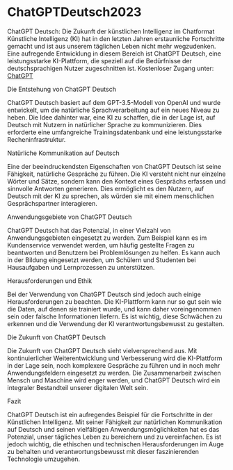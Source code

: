 # ChatGPTDeutsch2023
ChatGPT Deutsch: Die Zukunft der künstlichen Intelligenz im Chatformat
Künstliche Intelligenz (KI) hat in den letzten Jahren erstaunliche Fortschritte gemacht und ist aus unserem täglichen Leben nicht mehr wegzudenken. Eine aufregende Entwicklung in diesem Bereich ist ChatGPT Deutsch, eine leistungsstarke KI-Plattform, die speziell auf die Bedürfnisse der deutschsprachigen Nutzer zugeschnitten ist. Kostenloser Zugang unter: <a href="https://https://chatgptdeutsch.org//">ChatGPT</a>

Die Entstehung von ChatGPT Deutsch

ChatGPT Deutsch basiert auf dem GPT-3.5-Modell von OpenAI und wurde entwickelt, um die natürliche Sprachverarbeitung auf ein neues Niveau zu heben. Die Idee dahinter war, eine KI zu schaffen, die in der Lage ist, auf Deutsch mit Nutzern in natürlicher Sprache zu kommunizieren. Dies erforderte eine umfangreiche Trainingsdatenbank und eine leistungsstarke Recheninfrastruktur.

Natürliche Kommunikation auf Deutsch

Eine der beeindruckendsten Eigenschaften von ChatGPT Deutsch ist seine Fähigkeit, natürliche Gespräche zu führen. Die KI versteht nicht nur einzelne Wörter und Sätze, sondern kann den Kontext eines Gesprächs erfassen und sinnvolle Antworten generieren. Dies ermöglicht es den Nutzern, auf Deutsch mit der KI zu sprechen, als würden sie mit einem menschlichen Gesprächspartner interagieren.

Anwendungsgebiete von ChatGPT Deutsch

ChatGPT Deutsch hat das Potenzial, in einer Vielzahl von Anwendungsgebieten eingesetzt zu werden. Zum Beispiel kann es im Kundenservice verwendet werden, um häufig gestellte Fragen zu beantworten und Benutzern bei Problemlösungen zu helfen. Es kann auch in der Bildung eingesetzt werden, um Schülern und Studenten bei Hausaufgaben und Lernprozessen zu unterstützen.

Herausforderungen und Ethik

Bei der Verwendung von ChatGPT Deutsch sind jedoch auch einige Herausforderungen zu beachten. Die KI-Plattform kann nur so gut sein wie die Daten, auf denen sie trainiert wurde, und kann daher voreingenommen sein oder falsche Informationen liefern. Es ist wichtig, diese Schwächen zu erkennen und die Verwendung der KI verantwortungsbewusst zu gestalten.

Die Zukunft von ChatGPT Deutsch

Die Zukunft von ChatGPT Deutsch sieht vielversprechend aus. Mit kontinuierlicher Weiterentwicklung und Verbesserung wird die KI-Plattform in der Lage sein, noch komplexere Gespräche zu führen und in noch mehr Anwendungsfeldern eingesetzt zu werden. Die Zusammenarbeit zwischen Mensch und Maschine wird enger werden, und ChatGPT Deutsch wird ein integraler Bestandteil unserer digitalen Welt sein.

Fazit

ChatGPT Deutsch ist ein aufregendes Beispiel für die Fortschritte in der Künstlichen Intelligenz. Mit seiner Fähigkeit zur natürlichen Kommunikation auf Deutsch und seinen vielfältigen Anwendungsmöglichkeiten hat es das Potenzial, unser tägliches Leben zu bereichern und zu vereinfachen. Es ist jedoch wichtig, die ethischen und technischen Herausforderungen im Auge zu behalten und verantwortungsbewusst mit dieser faszinierenden Technologie umzugehen.
